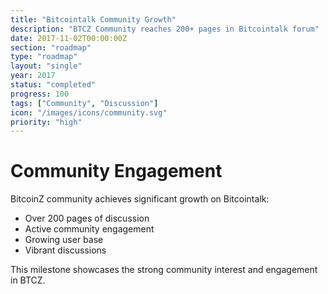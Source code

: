```yaml
---
title: "Bitcointalk Community Growth"
description: "BTCZ Community reaches 200+ pages in Bitcointalk forum"
date: 2017-11-02T00:00:00Z
section: "roadmap"
type: "roadmap"
layout: "single"
year: 2017
status: "completed"
progress: 100
tags: ["Community", "Discussion"]
icon: "/images/icons/community.svg"
priority: "high"
---
```


# Community Engagement

BitcoinZ community achieves significant growth on Bitcointalk:
- Over 200 pages of discussion
- Active community engagement
- Growing user base
- Vibrant discussions

This milestone showcases the strong community interest and engagement in BTCZ.

